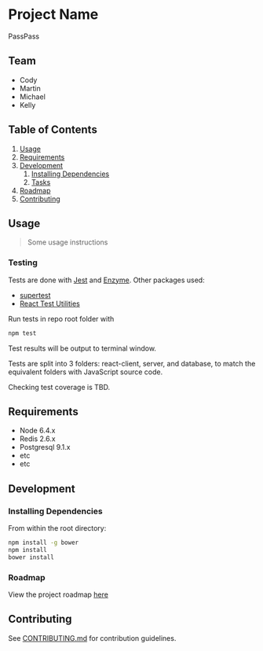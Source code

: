 # Project Name

PassPass

## Team

  - Cody
  - Martin
  - Michael
  - Kelly

## Table of Contents

1. [Usage](#Usage)
1. [Requirements](#requirements)
1. [Development](#development)
    1. [Installing Dependencies](#installing-dependencies)
    1. [Tasks](#tasks)
1. [Roadmap](#roadmap)
1. [Contributing](#contributing)

## Usage

> Some usage instructions

### Testing

Tests are done with [Jest](https://facebook.github.io/jest) and [Enzyme](http://airbnb.io/enzyme/index.html). Other packages used:
- [supertest](https://www.npmjs.com/package/supertest)
- [React Test Utilities](https://facebook.github.io/react/docs/test-utils.html)

Run tests in repo root folder with
```sh
npm test
```

Test results will be output to terminal window.

Tests are split into 3 folders: react-client, server, and database, to match the equivalent folders with JavaScript source code.

Checking test coverage is TBD.

## Requirements

- Node 6.4.x
- Redis 2.6.x
- Postgresql 9.1.x
- etc
- etc

## Development

### Installing Dependencies

From within the root directory:

```sh
npm install -g bower
npm install
bower install
```

### Roadmap

View the project roadmap [here](LINK_TO_DOC)


## Contributing

See [CONTRIBUTING.md](CONTRIBUTING.md) for contribution guidelines.
